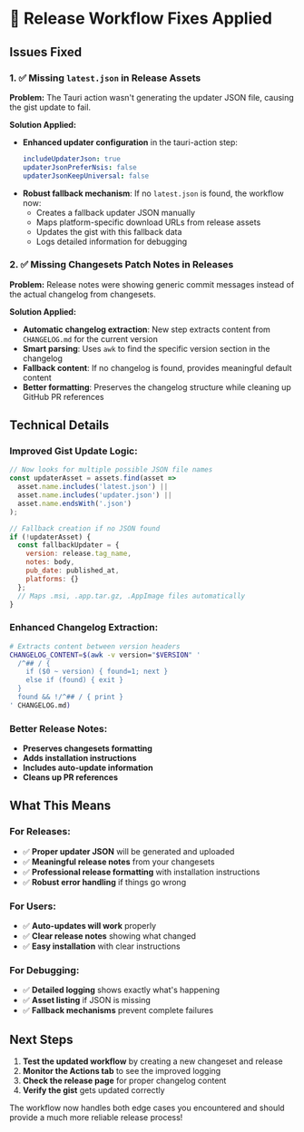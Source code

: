 # 🔧 Release Workflow Fixes Applied

## Issues Fixed

### 1. ✅ **Missing `latest.json` in Release Assets**

**Problem:** The Tauri action wasn't generating the updater JSON file, causing the gist update to fail.

**Solution Applied:**
- **Enhanced updater configuration** in the tauri-action step:
  ```yaml
  includeUpdaterJson: true
  updaterJsonPreferNsis: false
  updaterJsonKeepUniversal: false
  ```
- **Robust fallback mechanism**: If no `latest.json` is found, the workflow now:
  - Creates a fallback updater JSON manually
  - Maps platform-specific download URLs from release assets
  - Updates the gist with this fallback data
  - Logs detailed information for debugging

### 2. ✅ **Missing Changesets Patch Notes in Releases**

**Problem:** Release notes were showing generic commit messages instead of the actual changelog from changesets.

**Solution Applied:**
- **Automatic changelog extraction**: New step extracts content from `CHANGELOG.md` for the current version
- **Smart parsing**: Uses `awk` to find the specific version section in the changelog
- **Fallback content**: If no changelog is found, provides meaningful default content
- **Better formatting**: Preserves the changelog structure while cleaning up GitHub PR references

## Technical Details

### **Improved Gist Update Logic:**
```javascript
// Now looks for multiple possible JSON file names
const updaterAsset = assets.find(asset => 
  asset.name.includes('latest.json') || 
  asset.name.includes('updater.json') ||
  asset.name.endsWith('.json')
);

// Fallback creation if no JSON found
if (!updaterAsset) {
  const fallbackUpdater = {
    version: release.tag_name,
    notes: body,
    pub_date: published_at,
    platforms: {}
  };
  // Maps .msi, .app.tar.gz, .AppImage files automatically
}
```

### **Enhanced Changelog Extraction:**
```bash
# Extracts content between version headers
CHANGELOG_CONTENT=$(awk -v version="$VERSION" '
  /^## / { 
    if ($0 ~ version) { found=1; next } 
    else if (found) { exit } 
  } 
  found && !/^## / { print }
' CHANGELOG.md)
```

### **Better Release Notes:**
- **Preserves changesets formatting**
- **Adds installation instructions**
- **Includes auto-update information**
- **Cleans up PR references**

## What This Means

### **For Releases:**
- ✅ **Proper updater JSON** will be generated and uploaded
- ✅ **Meaningful release notes** from your changesets
- ✅ **Professional release formatting** with installation instructions
- ✅ **Robust error handling** if things go wrong

### **For Users:**
- ✅ **Auto-updates will work** properly
- ✅ **Clear release notes** showing what changed
- ✅ **Easy installation** with clear instructions

### **For Debugging:**
- ✅ **Detailed logging** shows exactly what's happening
- ✅ **Asset listing** if JSON is missing
- ✅ **Fallback mechanisms** prevent complete failures

## Next Steps

1. **Test the updated workflow** by creating a new changeset and release
2. **Monitor the Actions tab** to see the improved logging
3. **Check the release page** for proper changelog content
4. **Verify the gist** gets updated correctly

The workflow now handles both edge cases you encountered and should provide a much more reliable release process!
